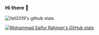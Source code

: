 ### Hi there 👋
<img align="center" src="https://github-readme-stats.vercel.app/api?username=fall2019&show_icons=true&include_all_commits=true&theme=algolia&hide_border=true" alt="fall2019's github stats"/>

[![Mohammad Saifur Rahman's GitHub stats](https://github-readme-stats.vercel.app/api/top-langs?username=fall2019&theme=algolia&show_icons=true)](https://github.com/fall2019)
